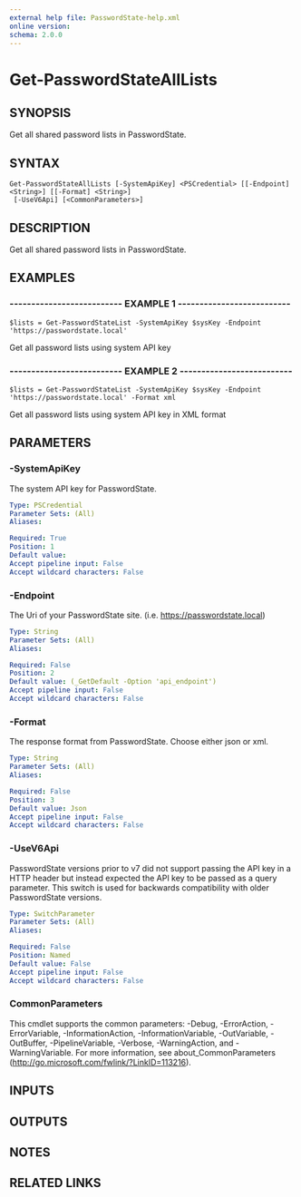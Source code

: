 ```yaml
---
external help file: PasswordState-help.xml
online version: 
schema: 2.0.0
---
```


# Get-PasswordStateAllLists
## SYNOPSIS
Get all shared password lists in PasswordState.
## SYNTAX

```
Get-PasswordStateAllLists [-SystemApiKey] <PSCredential> [[-Endpoint] <String>] [[-Format] <String>]
 [-UseV6Api] [<CommonParameters>]
```

## DESCRIPTION
Get all shared password lists in PasswordState.
## EXAMPLES

### -------------------------- EXAMPLE 1 --------------------------
```
$lists = Get-PasswordStateList -SystemApiKey $sysKey -Endpoint 'https://passwordstate.local'
```

Get all password lists using system API key
### -------------------------- EXAMPLE 2 --------------------------
```
$lists = Get-PasswordStateList -SystemApiKey $sysKey -Endpoint 'https://passwordstate.local' -Format xml
```

Get all password lists using system API key in XML format
## PARAMETERS

### -SystemApiKey
The system API key for PasswordState.

```yaml
Type: PSCredential
Parameter Sets: (All)
Aliases: 

Required: True
Position: 1
Default value: 
Accept pipeline input: False
Accept wildcard characters: False
```

### -Endpoint
The Uri of your PasswordState site.
(i.e.
https://passwordstate.local)

```yaml
Type: String
Parameter Sets: (All)
Aliases: 

Required: False
Position: 2
Default value: (_GetDefault -Option 'api_endpoint')
Accept pipeline input: False
Accept wildcard characters: False
```

### -Format
The response format from PasswordState.
Choose either json or xml.

```yaml
Type: String
Parameter Sets: (All)
Aliases: 

Required: False
Position: 3
Default value: Json
Accept pipeline input: False
Accept wildcard characters: False
```

### -UseV6Api
PasswordState versions prior to v7 did not support passing the API key in a HTTP header
but instead expected the API key to be passed as a query parameter.
This switch is used for 
backwards compatibility with older PasswordState versions.

```yaml
Type: SwitchParameter
Parameter Sets: (All)
Aliases: 

Required: False
Position: Named
Default value: False
Accept pipeline input: False
Accept wildcard characters: False
```

### CommonParameters
This cmdlet supports the common parameters: -Debug, -ErrorAction, -ErrorVariable, -InformationAction, -InformationVariable, -OutVariable, -OutBuffer, -PipelineVariable, -Verbose, -WarningAction, and -WarningVariable. For more information, see about_CommonParameters (http://go.microsoft.com/fwlink/?LinkID=113216).
## INPUTS

## OUTPUTS

## NOTES

## RELATED LINKS

